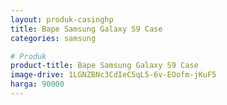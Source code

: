 ```yaml
---
layout: produk-casinghp
title: Bape Samsung Galaxy S9 Case
categories: samsung

# Produk
product-title: Bape Samsung Galaxy S9 Case
image-drive: 1LGNZBNc3CdIeC5qL5-6v-EOofm-jKuF5
harga: 90000
---
```

